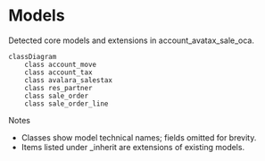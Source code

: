 # Models

Detected core models and extensions in account_avatax_sale_oca.

```mermaid
classDiagram
    class account_move
    class account_tax
    class avalara_salestax
    class res_partner
    class sale_order
    class sale_order_line
```

Notes
- Classes show model technical names; fields omitted for brevity.
- Items listed under _inherit are extensions of existing models.
